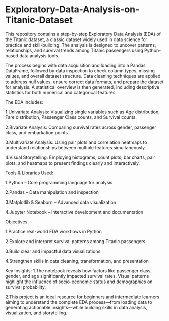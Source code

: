 # Exploratory-Data-Analysis-on-Titanic-Dataset
This repository contains a step-by-step Exploratory Data Analysis (EDA) of the Titanic dataset, a classic dataset widely used in data science for practice and skill-building. The analysis is designed to uncover patterns, relationships, and survival trends among Titanic passengers using Python-based data analysis tools.

The process begins with data acquisition and loading into a Pandas DataFrame, followed by data inspection to check column types, missing values, and overall dataset structure. Data cleaning techniques are applied to address null values, ensure correct data formats, and prepare the dataset for analysis. A statistical overview is then generated, including descriptive statistics for both numerical and categorical features.

The EDA includes:

1.Univariate Analysis: Visualizing single variables such as Age distribution, Fare distribution, Passenger Class counts, and Survival counts.

2.Bivariate Analysis: Comparing survival rates across gender, passenger class, and embarkation points.

3.Multivariate Analysis: Using pair plots and correlation heatmaps to understand relationships between multiple features simultaneously.

4.Visual Storytelling: Employing histograms, count plots, bar charts, pair plots, and heatmaps to present findings clearly and interactively.

Tools & Libraries Used:

1.Python – Core programming language for analysis

2.Pandas – Data manipulation and inspection

3.Matplotlib & Seaborn – Advanced data visualization

4.Jupyter Notebook – Interactive development and documentation

Objectives:

1.Practice real-world EDA workflows in Python

2.Explore and interpret survival patterns among Titanic passengers

3.Build clear and impactful data visualizations

4.Strengthen skills in data cleaning, transformation, and presentation

Key Insights:
1.The notebook reveals how factors like passenger class, gender, and age significantly impacted survival rates. Visual patterns highlight the influence of socio-economic status and demographics on survival probability.

2.This project is an ideal resource for beginners and intermediate learners aiming to understand the complete EDA process—from loading data to generating actionable insights—while building skills in data analysis, visualization, and storytelling.

